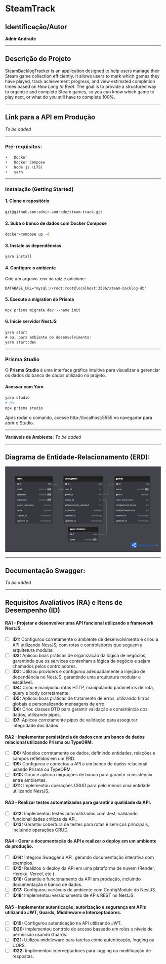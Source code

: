 # SteamTrack

## Identificação/Autor

**Adnir Andrade**

---

## Descrição do Projeto

SteamBacklogTracker is an application designed to help users manage their Steam game collection efficiently. It allows users to mark which games they have played, track achievement progress, and view estimated completion times based on _How Long to Beat_. The goal is to provide a structured way to organize and complete Steam games, so you can know which game to play next, or what do you still have to complete 100%.

---

## Link para a API em Produção

_To be added_

---

### Pré-requisitos:

	•	Docker
	•	Docker Compose
	•	Node.js (LTS)
	•	yarn
___

### Instalação (Getting Started)

#### 1. Clone o repositório
```bash
git@github.com:adnir-andrade/steam-track.git
```

#### 2. Suba o banco de dados com Docker Compose
```bash
docker-compose up -d
```

#### 3. Instale as dependências
```bash
yarn install
```

#### 4.	Configure o ambiente
Crie um arquivo .env na raiz e adicione:
```
DATABASE_URL="mysql://root:root@localhost:3306/steam-backlog-db"
```

#### 5.	Execute a migration do Prisma
```
npx prisma migrate dev --name init
```

#### 6. Inicie servidor NestJS
```
yarn start
# ou, para ambiente de desenvolvimento:
yarn start:dev
```

___

### Prisma Studio

O **Prisma Studio** é uma interface gráfica intuitiva para visualizar e gerenciar os dados do banco de dados utilizado no projeto.

#### Acessar com Yarn

```bash
yarn studio
# Ou
npx prisma studio
```

Após rodar o comando, acesse http://localhost:5555 no navegador para abrir o Studio.
___

**Variáveis de Ambiente:**
_To be added_

---

## Diagrama de Entidade-Relacionamento (ERD):

![dbDiagram.png](./docs/assets/dbDiagram.png)

---

## Documentação Swagger:

_To be added_

---

## Requisitos Avaliativos (RA) e Itens de Desempenho (ID)

#### RA1 - Projetar e desenvolver uma API funcional utilizando o framework NestJS.

- [ ] **ID1:** Configurou corretamente o ambiente de desenvolvimento e criou a API utilizando NestJS, com rotas e controladores que seguem a arquitetura modular.
- [ ] **ID2:** Aplicou boas práticas de organização da lógica de negócios, garantindo que os services contenham a lógica de negócio e sejam chamados pelos controladores.
- [ ] **ID3:** Utilizou providers e configurou adequadamente a injeção de dependência no NestJS, garantindo uma arquitetura modular e escalável.
- [ ] **ID4:** Criou e manipulou rotas HTTP, manipulando parâmetros de rota, query e body corretamente.
- [ ] **ID5:** Aplicou boas práticas de tratamento de erros, utilizando filtros globais e personalizando mensagens de erro.
- [ ] **ID6:** Criou classes DTO para garantir validação e consistência dos dados, utilizando pipes.
- [ ] **ID7:** Aplicou corretamente pipes de validação para assegurar integridade dos dados.

#### RA2 - Implementar persistência de dados com um banco de dados relacional utilizando Prisma ou TypeORM.

- [ ] **ID8:** Modelou corretamente os dados, definindo entidades, relações e campos refletidos em um ERD.
- [ ] **ID9:** Configurou e conectou a API a um banco de dados relacional usando Prisma ou TypeORM.
- [ ] **ID10:** Criou e aplicou migrações de banco para garantir consistência entre ambientes.
- [ ] **ID11:** Implementou operações CRUD para pelo menos uma entidade utilizando NestJS.

#### RA3 - Realizar testes automatizados para garantir a qualidade da API.

- [ ] **ID12:** Implementou testes automatizados com Jest, validando funcionalidades críticas da API.
- [ ] **ID13:** Garantiu cobertura de testes para rotas e serviços principais, incluindo operações CRUD.

#### RA4 - Gerar a documentação da API e realizar o deploy em um ambiente de produção.

- [ ] **ID14:** Integrou Swagger à API, gerando documentação interativa com exemplos.
- [ ] **ID15:** Realizou o deploy da API em uma plataforma de nuvem (Render, Heroku, Vercel, etc.).
- [ ] **ID16:** Garantiu o funcionamento da API em produção, incluindo documentação e banco de dados.
- [ ] **ID17:** Configurou variáveis de ambiente com ConfigModule do NestJS.
- [ ] **ID18:** Implementou versionamento de APIs REST no NestJS.

#### RA5 - Implementar autenticação, autorização e segurança em APIs utilizando JWT, Guards, Middleware e Interceptadores.

- [ ] **ID19:** Configurou autenticação na API utilizando JWT.
- [ ] **ID20:** Implementou controle de acesso baseado em roles e níveis de permissão usando Guards.
- [ ] **ID21:** Utilizou middleware para tarefas como autenticação, logging ou CORS.
- [ ] **ID22:** Implementou interceptadores para logging ou modificação de respostas.
